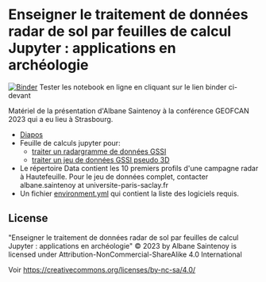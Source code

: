 # Enseigner le traitement de données radar de sol par feuilles de calcul Jupyter : applications en archéologie

[![Binder](https://mybinder.org/badge_logo.svg)](https://mybinder.org/v2/gh/asaintenoy/2023-10-24_GEOFCAN_GPR_JUPYTER.git/HEAD)
Tester les notebook en ligne en cliquant sur le lien binder ci-devant

Matériel de la présentation d'Albane Saintenoy à la conférence GEOFCAN 2023 qui a eu lieu à Strasbourg.

- [Diapos](Diapos.pdf)
- Feuille de calculs jupyter pour:
    - [traiter un radargramme de données GSSI](One_radargram.ipynb)
    - [traiter un jeu de données GSSI pseudo 3D](Carto_radargram.ipynb)
- Le répertoire Data contient les 10 premiers profils d'une campagne radar à Hautefeuille. Pour le jeu de données complet, contacter albane.saintenoy at universite-paris-saclay.fr
- Un fichier [environment.yml](environment.yml) qui contient la liste des logiciels requis.

## License 

"Enseigner le traitement de données radar de sol par feuilles de calcul Jupyter : applications en archéologie" © 2023 by Albane Saintenoy is licensed under Attribution-NonCommercial-ShareAlike 4.0 International 

Voir https://creativecommons.org/licenses/by-nc-sa/4.0/ 
